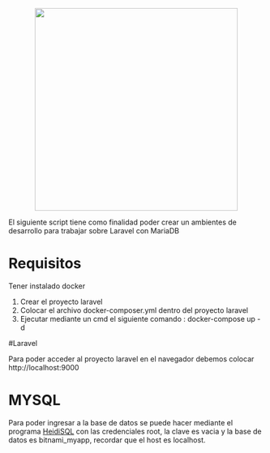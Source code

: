 <p align="center"><a href="https://laravel.com" target="_blank"><img src="https://raw.githubusercontent.com/laravel/art/master/logo-lockup/5%20SVG/2%20CMYK/1%20Full%20Color/laravel-logolockup-cmyk-red.svg" width="400"></a></p>

El siguiente script tiene como finalidad poder crear un ambientes de desarrollo para trabajar sobre Laravel con MariaDB

# Requisitos
Tener instalado docker

1. Crear el proyecto laravel 
2. Colocar el archivo docker-composer.yml dentro del proyecto laravel
3. Ejecutar mediante un cmd el siguiente comando : docker-compose up -d

#Laravel

Para poder acceder al proyecto laravel en el navegador debemos colocar http://localhost:9000

# MYSQL

Para poder ingresar a la base de datos se puede hacer mediante el programa [HeidiSQL](https://www.heidisql.com/download.php) con las credenciales root, la clave es vacia y la base de datos es bitnami_myapp, recordar que el host es localhost.

